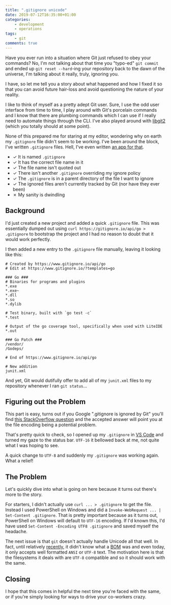 ```yaml
---
title: ".gitignore unicode"
date: 2019-07-12T16:35:00+01:00
categories:
    - development
    - operations
tags:
    - git
comments: true
---
```


Have you ever run into a situation where Git just refused to obey your commands? No, I'm
not talking about that time you "typo-ed" `git commit` and ended up `git reset --hard`-ing
your repository back to the dawn of the universe, I'm talking about it really, truly,
ignoring you.

I have, so let me tell you a story about what happened and how I fixed it so that you can
avoid future hair-loss and avoid questioning the nature of your reality.

<!--more-->

I like to think of myself as a pretty adept Git user. Sure, I use the odd user interface
from time to time, I play around with Git's porcelain commands and I know that there are
plumbing commands which I can use if I really need to automate things through the CLI. I've
also played around with [libgit2] (which you totally should at some point).

None of this prepared me for staring at my editor, wondering why on earth my `.gitignore` file
didn't seem to be working. I've been around the block, I've written `.gitignore` files. Hell,
I've even written [an app for that][git-tool].

 - ✓ It is named `.gitignore`
 - ✓ It has the correct file name in it
 - ✓ The file name isn't quoted out
 - ✓ There isn't another `.gitignore` overriding my ignore policy
 - ✓ The `.gitignore` is in a parent directory of the file I want to ignore
 - ✓ The ignored files aren't currently tracked by Git (nor have they ever been)
 - ✗ My sanity is dwindling

## Background
I'd just created a new project and added a quick `.gitignore` file. This was essentially
dumped out using `curl https://gitignore.io/api/go > .gitignore` to bootstrap the project
and I had no reason to doubt that it would work perfectly.

I then added a new entry to the `.gitignore` file manually, leaving it looking like this:

```
# Created by https://www.gitignore.io/api/go
# Edit at https://www.gitignore.io/?templates=go

### Go ###
# Binaries for programs and plugins
*.exe
*.exe~
*.dll
*.so
*.dylib

# Test binary, built with `go test -c`
*.test

# Output of the go coverage tool, specifically when used with LiteIDE
*.out

### Go Patch ###
/vendor/
/Godeps/

# End of https://www.gitignore.io/api/go

# New addition
junit.xml
```

And yet, Git would dutifully offer to add all of my `junit.xml` files to my repository
whenever I ran `git status`...

## Figuring out the Problem
This part is easy, turns out if you Google ".gitignore is ignored by Git" you'll find
[this StackOverflow question](https://stackoverflow.com/questions/11451535/gitignore-is-ignored-by-git/22520528)
and the accepted answer will point you at the file encoding being a potential problem.

That's pretty quick to check, so I opened up my `.gitignore` in [VS Code][] and turned my
gaze to the status bar. `UTF-16` it bellowed back at me, not quite what I was hoping to see.

A quick change to `UTF-8` and suddenly my `.gitignore` was working again. What a relief!

## The Problem
Let's quickly dive into what is going on here because it turns out there's more to the story.

For starters, I didn't actually use `curl ... > .gitignore` to get the file. Instead I used
PowerShell on Windows and did a `Invoke-WebRequest ... | Set-Content .gitignore`. That is
pretty important because as it turns out, PowerShell on Windows will default to `UTF-16` encoding.
If I'd known this, I'd have used `Set-Content -Encoding UTF8 .gitignore` and saved myself the
headache.

The next issue is that `git` doesn't actually handle Unicode all that well. In fact, until
relatively [recently](https://github.com/git/git-scm.com/issues/663), it didn't know what
a [BOM] was and even today, it only accepts well formatted `ANSI` or `UTF-8` text. The motivation
here is that the filesystems it deals with are `UTF-8` compatible and so it should work with
the same.

## Closing
I hope that this comes in helpful the next time you're faced with the same, or if you're simply
looking for ways to drive your co-workers crazy.

[git-tool]: https://github.com/SierraSoftworks/git-tool
[libgit2]: https://github.com/libgit2
[VS Code]: https://code.visualstudio.com/
[BOM]: https://en.wikipedia.org/wiki/Byte_order_mark